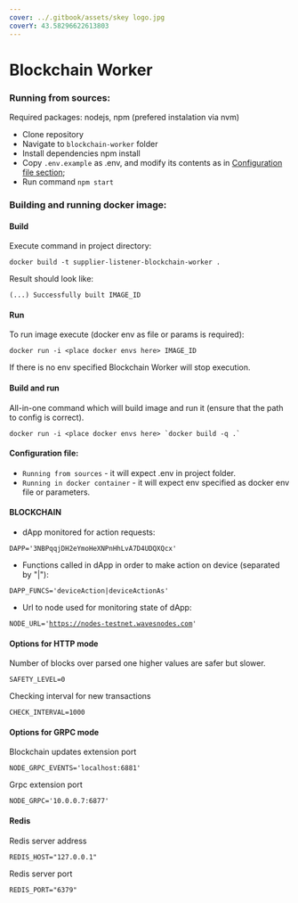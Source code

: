 ```yaml
---
cover: ../.gitbook/assets/skey logo.jpg
coverY: 43.58296622613803
---
```


# Blockchain Worker

### Running from sources:

Required packages: nodejs, npm (prefered instalation via nvm)

* Clone repository
* Navigate to `blockchain-worker` folder
* Install dependencies npm install
* Copy `.env.example` as .env, and modify its contents as in [Configuration file section](https://github.com/skey-network/listener-blockchain-worker#configuration-file);
* Run command `npm start`

### **Building and running docker image:**

#### Build

Execute command in project directory:

`docker build -t supplier-listener-blockchain-worker .`

Result should look like:

`(...) Successfully built IMAGE_ID`

#### Run

To run image execute (docker env as file or params is required):

`docker run -i <place docker envs here> IMAGE_ID`

If there is no env specified Blockchain Worker will stop execution.

#### Build and run

All-in-one command which will build image and run it (ensure that the path to config is correct).

`` docker run -i <place docker envs here> `docker build -q .` ``

#### Configuration file:

* `Running from sources` - it will expect .env in project folder.
* `Running in docker container` - it will expect env specified as docker env file or parameters.

#### BLOCKCHAIN

* dApp monitored for action requests:

`DAPP='3NBPqqjDH2eYmoHeXNPnHhLvA7D4UDQXQcx'`

* Functions called in dApp in order to make action on device (separated by "|"):

`DAPP_FUNCS='deviceAction|deviceActionAs'`

* Url to node used for monitoring state of dApp:

`NODE_URL='`[`https://nodes-testnet.wavesnodes.com`](https://nodes-testnet.wavesnodes.com)`'`

#### Options for HTTP mode

Number of blocks over parsed one higher values are safer but slower.

`SAFETY_LEVEL=0`

Checking interval for new transactions

`CHECK_INTERVAL=1000`

#### Options for GRPC mode

Blockchain updates extension port

`NODE_GRPC_EVENTS='localhost:6881'`

Grpc extension port

`NODE_GRPC='10.0.0.7:6877'`

#### Redis

Redis server address

`REDIS_HOST="127.0.0.1"`

Redis server port

`REDIS_PORT="6379"`
